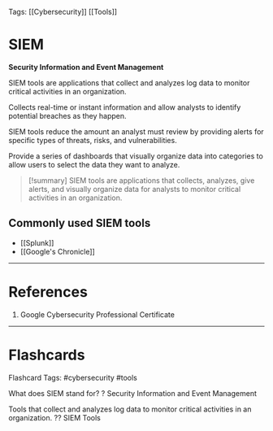 Tags: [[Cybersecurity]] [[Tools]]
# SIEM

**Security Information and Event Management**

SIEM tools are applications that collect and analyzes log data to monitor critical activities in an organization.

Collects real-time or instant information and allow analysts to identify potential breaches as they happen.

SIEM tools reduce the amount an analyst must review by providing alerts for specific types of threats, risks, and vulnerabilities.

Provide a series of dashboards that visually organize data into categories to allow users to select the data they want to analyze.

>[!summary] SIEM tools are applications that collects, analyzes, give alerts, and visually organize data for analysts to monitor critical activities in an organization.

## Commonly used SIEM tools

- [[Splunk]]
- [[Google's Chronicle]]


---
# References

1. Google Cybersecurity Professional Certificate

---
# Flashcards

Flashcard Tags: #cybersecurity #tools

What does SIEM stand for?
?
Security Information and Event Management
<!--SR:!2024-05-12,13,270-->

Tools that collect and analyzes log data to monitor critical activities in an organization.
??
SIEM Tools
<!--SR:!2024-05-09,10,288!2024-05-06,8,250-->